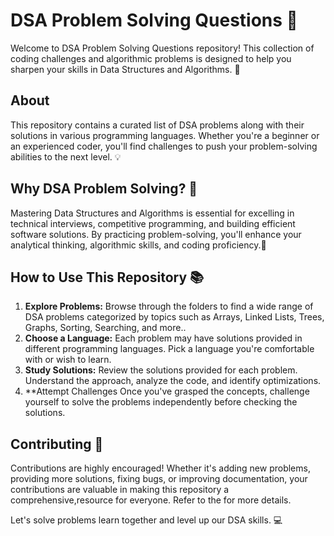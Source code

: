# DSA Problem Solving Questions 🧩

Welcome to DSA Problem Solving Questions repository! This collection of coding challenges and algorithmic problems is designed to help you sharpen your skills in Data Structures and Algorithms. 🚀

## About
This repository contains a curated list of DSA problems along with their solutions in various programming languages. Whether you're a beginner or an experienced coder, you'll find challenges to push your problem-solving abilities to the next level. 💡

## Why DSA Problem Solving? 🤔
Mastering Data Structures and Algorithms is essential for excelling in technical interviews, competitive programming, and building efficient software solutions. By practicing problem-solving, you'll enhance your analytical thinking, algorithmic skills, and coding proficiency.💪

## How to Use This Repository 📚
1. **Explore Problems:** Browse through the folders to find a wide range of DSA problems categorized by topics such as Arrays, Linked Lists, Trees, Graphs, Sorting, Searching, and more..
2. **Choose a Language:** Each problem may have solutions provided in different programming languages. Pick a language you're comfortable with or wish to learn.
3. **Study Solutions:** Review the solutions provided for each problem. Understand the approach, analyze the code, and identify optimizations.
4. **Attempt Challenges Once you've grasped the concepts, challenge yourself to solve the problems independently before checking the solutions.

## Contributing 🤝
Contributions are highly encouraged! Whether it's adding new problems, providing more solutions, fixing bugs, or improving documentation, your contributions are valuable in making this repository a comprehensive,resource for everyone. Refer to the for more details.

Let's solve problems learn together and level up our DSA skills. 💻
